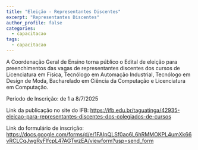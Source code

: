 ```yaml
---
title: "Eleição - Representantes Discentes"
excerpt: "Representantes Discentes"
author_profile: false
categories:
  - capacitacao
tags:
  - capacitacao
---
```

A Coordenação Geral de Ensino torna público o Edital de eleição para preenchimentos das vagas de representantes discentes dos cursos de Licenciatura em Física, 
Tecnólogo em Automação Industrial, Tecnólogo em Design de Moda, Bacharelado em Ciência da Computação e Licenciatura em Computação.

Período de Inscrição: de 1 a 8/7/2025

Link da publicação no site do IFB: 
<https://ifb.edu.br/taguatinga/42935-eleicao-para-representantes-discentes-dos-colegiados-de-cursos>

Link do formulário de inscrição: <https://docs.google.com/forms/d/e/1FAIpQLSf0ao6L6hRMMOKPL4umXk66vRCLCqJwgRyFlfcpL47AGTwzEA/viewform?usp=send_form>
